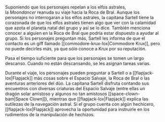 Suponiendo que los personajes repelan a los elfos astrales, la _Moondancer_ reanuda su viaje hacia la Roca de Bral. Aunque los personajes no interrogaran a los elfos astrales, la capitana Sartell tiene la corazonada de que los elfos astrales tienen algo que ver con la calamidad que azota el planeta natal del grupo y así se lo dice. También menciona conocer a alguien en la Roca de Bral que podría estar dispuesto a ayudar al grupo. Si los personajes preguntan más, Sartell les informa de que el contacto es un giff llamado [[commodore-krux-lox|Commodore Krux]], pero no puede decirles más, ya que sólo conoce a Krux por su reputación.

Pasa el tiempo suficiente para que los personajes se tomen un largo descanso. Cuando no están descansando, se les asignan tareas varias.

Durante el viaje, los personajes pueden preguntar a Sartell o a [[flapjack-lox|Flapjack]] más cosas sobre el Espacio Salvaje, la Roca de Bral o las aventuras anteriores del dúo. La capitana Sartell disfruta contando sus encuentros con diversas criaturas del Espacio Salvaje (entre ellas un dragón solar amistoso y algunos no tan amistosos [[space-clown-bam|Space Clown]]), mientras que [[flapjack-lox|Flapjack]] explica las sutilezas de la navegación astral. Si el grupo cuenta con algún hechicero, [[flapjack-lox|Flapjack]] aprovecha la oportunidad para instruirle en los rudimentos de la manipulación de hechizos.